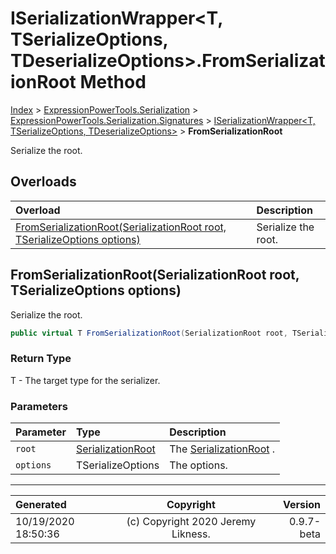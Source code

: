 ﻿# ISerializationWrapper&lt;T, TSerializeOptions, TDeserializeOptions>.FromSerializationRoot Method

[Index](../index.md) > [ExpressionPowerTools.Serialization](ExpressionPowerTools.Serialization.a.md) > [ExpressionPowerTools.Serialization.Signatures](ExpressionPowerTools.Serialization.Signatures.n.md) > [ISerializationWrapper<T, TSerializeOptions, TDeserializeOptions>](ExpressionPowerTools.Serialization.Signatures.ISerializationWrapper`3.i.md) > **FromSerializationRoot**

Serialize the root.

## Overloads

| Overload | Description |
| :-- | :-- |
| [FromSerializationRoot(SerializationRoot root, TSerializeOptions options)](#fromserializationrootserializationroot-root-tserializeoptions-options) | Serialize the root. |
## FromSerializationRoot(SerializationRoot root, TSerializeOptions options)

Serialize the root.

```csharp
public virtual T FromSerializationRoot(SerializationRoot root, TSerializeOptions options)
```

### Return Type

T - The target type for the serializer.

### Parameters

| Parameter | Type | Description |
| :-- | :-- | :-- |
| `root` | [SerializationRoot](ExpressionPowerTools.Serialization.Serializers.SerializationRoot.cs.md) | The [SerializationRoot](ExpressionPowerTools.Serialization.Serializers.SerializationRoot.cs.md) . |
| `options` | TSerializeOptions | The options. |



---

| Generated | Copyright | Version |
| :-- | :-: | --: |
| 10/19/2020 18:50:36 | (c) Copyright 2020 Jeremy Likness. | 0.9.7-beta |
